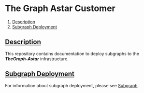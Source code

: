 # The Graph Astar Customer

 1. [Description](#description)
 2. [Subgraph Deployment](#subgraph-deployment)

## [Description](#the-graph-astar-customer)

 This repository contains documentation to deploy subgraphs to the ***TheGraph-Astar*** infrastructure.

## [Subgraph Deployment](#the-graph-astar-customer)

 For information about subgraph deployment, please see [Subgraph](Subgraph.md).